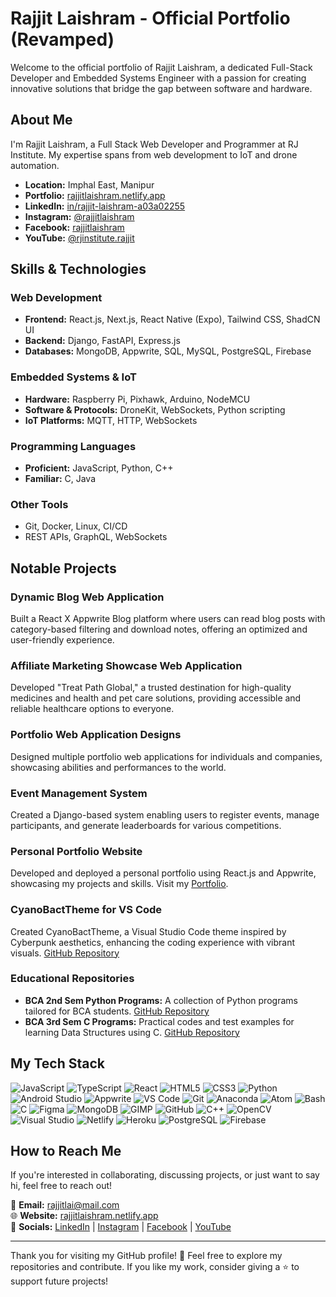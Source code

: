 # Rajjit Laishram - Official Portfolio (Revamped)

Welcome to the official portfolio of Rajjit Laishram, a dedicated Full-Stack Developer and Embedded Systems Engineer with a passion for creating innovative solutions that bridge the gap between software and hardware.

## About Me

I'm Rajjit Laishram, a Full Stack Web Developer and Programmer at RJ Institute. My expertise spans from web development to IoT and drone automation.

- **Location:** Imphal East, Manipur
- **Portfolio:** [rajjitlaishram.netlify.app](https://rajjitlaishram.netlify.app/)
- **LinkedIn:** [in/rajjit-laishram-a03a02255](https://in.linkedin.com/in/rajjit-laishram-a03a02255)
- **Instagram:** [@rajjitlaishram](https://www.instagram.com/rajjitlaishram/)
- **Facebook:** [rajjitlaishram](https://www.facebook.com/rajjitlaishram/)
- **YouTube:** [@rjinstitute.rajjit](https://www.youtube.com/@rjinstitute.rajjit)

## Skills & Technologies

### Web Development

- **Frontend:** React.js, Next.js, React Native (Expo), Tailwind CSS, ShadCN UI
- **Backend:** Django, FastAPI, Express.js
- **Databases:** MongoDB, Appwrite, SQL, MySQL, PostgreSQL, Firebase

### Embedded Systems & IoT

- **Hardware:** Raspberry Pi, Pixhawk, Arduino, NodeMCU
- **Software & Protocols:** DroneKit, WebSockets, Python scripting
- **IoT Platforms:** MQTT, HTTP, WebSockets

### Programming Languages

- **Proficient:** JavaScript, Python, C++
- **Familiar:** C, Java

### Other Tools

- Git, Docker, Linux, CI/CD
- REST APIs, GraphQL, WebSockets

## Notable Projects

### Dynamic Blog Web Application

Built a React X Appwrite Blog platform where users can read blog posts with category-based filtering and download notes, offering an optimized and user-friendly experience.

### Affiliate Marketing Showcase Web Application

Developed "Treat Path Global," a trusted destination for high-quality medicines and health and pet care solutions, providing accessible and reliable healthcare options to everyone.

### Portfolio Web Application Designs

Designed multiple portfolio web applications for individuals and companies, showcasing abilities and performances to the world.

### Event Management System

Created a Django-based system enabling users to register events, manage participants, and generate leaderboards for various competitions.

### Personal Portfolio Website

Developed and deployed a personal portfolio using React.js and Appwrite, showcasing my projects and skills. Visit my [Portfolio](https://rajjitlaishram.netlify.app/).

### CyanoBactTheme for VS Code

Created CyanoBactTheme, a Visual Studio Code theme inspired by Cyberpunk aesthetics, enhancing the coding experience with vibrant visuals. [GitHub Repository](https://github.com/rajjitlai/CyanoBactTheme)

### Educational Repositories

- **BCA 2nd Sem Python Programs:** A collection of Python programs tailored for BCA students. [GitHub Repository](https://github.com/rajjitlai/BCA-2nd-Sem-Python-Programs)
- **BCA 3rd Sem C Programs:** Practical codes and test examples for learning Data Structures using C. [GitHub Repository](https://github.com/rajjitlai/BCA-3rd-Sem-C-Programs)

## My Tech Stack

![JavaScript](https://img.shields.io/badge/-JavaScript-F7DF1E?style=flat&logo=javascript&logoColor=black)
![TypeScript](https://img.shields.io/badge/-TypeScript-3178C6?style=flat&logo=typescript&logoColor=white)
![React](https://img.shields.io/badge/-React-61DAFB?style=flat&logo=react&logoColor=black)
![HTML5](https://img.shields.io/badge/-HTML5-E34F26?style=flat&logo=html5&logoColor=white)
![CSS3](https://img.shields.io/badge/-CSS3-1572B6?style=flat&logo=css3&logoColor=white)
![Python](https://img.shields.io/badge/-Python-3776AB?style=flat&logo=python&logoColor=white)
![Android Studio](https://img.shields.io/badge/-Android%20Studio-3DDC84?style=flat&logo=android-studio&logoColor=white)
![Appwrite](https://img.shields.io/badge/-Appwrite-F02E65?style=flat&logo=appwrite&logoColor=white)
![VS Code](https://img.shields.io/badge/-VS%20Code-007ACC?style=flat&logo=visual-studio-code&logoColor=white)
![Git](https://img.shields.io/badge/-Git-F05032?style=flat&logo=git&logoColor=white)
![Anaconda](https://img.shields.io/badge/-Anaconda-44A833?style=flat&logo=anaconda&logoColor=white)
![Atom](https://img.shields.io/badge/-Atom-66595C?style=flat&logo=atom&logoColor=white)
![Bash](https://img.shields.io/badge/-Bash-4EAA25?style=flat&logo=gnu-bash&logoColor=white)
![C](https://img.shields.io/badge/-C-A8B9CC?style=flat&logo=c&logoColor=black)
![Figma](https://img.shields.io/badge/-Figma-F24E1E?style=flat&logo=figma&logoColor=white)
![MongoDB](https://img.shields.io/badge/-MongoDB-47A248?style=flat&logo=mongodb&logoColor=white)
![GIMP](https://img.shields.io/badge/-GIMP-5C5543?style=flat&logo=gimp&logoColor=white)
![GitHub](https://img.shields.io/badge/-GitHub-181717?style=flat&logo=github&logoColor=white)
![C++](https://img.shields.io/badge/-C++-00599C?style=flat&logo=c%2B%2B&logoColor=white)
![OpenCV](https://img.shields.io/badge/-OpenCV-5C3EE8?style=flat&logo=opencv&logoColor=white)
![Visual Studio](https://img.shields.io/badge/-Visual%20Studio-5C2D91?style=flat&logo=visual-studio&logoColor=white)
![Netlify](https://img.shields.io/badge/-Netlify-00C7B7?style=flat&logo=netlify&logoColor=white)
![Heroku](https://img.shields.io/badge/-Heroku-430098?style=::contentReference[oaicite:0]{index=0}flat&logo=heroku&logoColor=white)
![PostgreSQL](https://img.shields.io/badge/-PostgreSQL-336791?style=flat&logo=postgresql&logoColor=white)
![Firebase](https://img.shields.io/badge/-Firebase-FFCA28?style=flat&logo=firebase&logoColor=black)

## How to Reach Me

If you're interested in collaborating, discussing projects, or just want to say hi, feel free to reach out!

📧 **Email:** [rajjitlai@mail.com](mailto:rajjitlai@mail.com)  
🌐 **Website:** [rajjitlaishram.netlify.app](https://rajjitlaishram.netlify.app/)  
💬 **Socials:** [LinkedIn](https://in.linkedin.com/in/rajjit-laishram-a03a02255) | [Instagram](https://www.instagram.com/rajjitlaishram/) | [Facebook](https://www.facebook.com/rajjitlaishram/) | [YouTube](https://www.youtube.com/@rjinstitute.rajjit)

---

Thank you for visiting my GitHub profile! 🚀 Feel free to explore my repositories and contribute. If you like my work, consider giving a ⭐ to support future projects!
